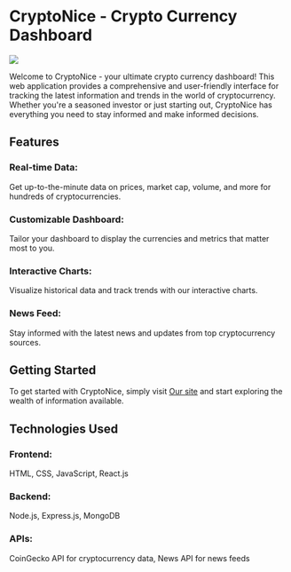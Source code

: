 # CryptoNice - Crypto Currency Dashboard

![](https://i.imgur.com/gdk3Lki.png)

Welcome to CryptoNice - your ultimate crypto currency dashboard! This web application provides a comprehensive and user-friendly interface for tracking the latest information and trends in the world of cryptocurrency. Whether you're a seasoned investor or just starting out, CryptoNice has everything you need to stay informed and make informed decisions.

## Features

### Real-time Data:
Get up-to-the-minute data on prices, market cap, volume, and more for hundreds of cryptocurrencies.
### Customizable Dashboard:
Tailor your dashboard to display the currencies and metrics that matter most to you.
### Interactive Charts:
Visualize historical data and track trends with our interactive charts.
### News Feed:
Stay informed with the latest news and updates from top cryptocurrency sources.

## Getting Started
To get started with CryptoNice, simply visit [Our site](https://crypto-currency-dashboard-inky.vercel.app/) and start exploring the wealth of information available.

## Technologies Used
### Frontend:
HTML, CSS, JavaScript, React.js
### Backend:
Node.js, Express.js, MongoDB
### APIs:
CoinGecko API for cryptocurrency data, News API for news feeds

